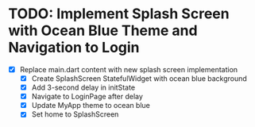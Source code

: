 # TODO: Implement Splash Screen with Ocean Blue Theme and Navigation to Login

- [x] Replace main.dart content with new splash screen implementation
  - [x] Create SplashScreen StatefulWidget with ocean blue background
  - [x] Add 3-second delay in initState
  - [x] Navigate to LoginPage after delay
  - [x] Update MyApp theme to ocean blue
  - [x] Set home to SplashScreen
